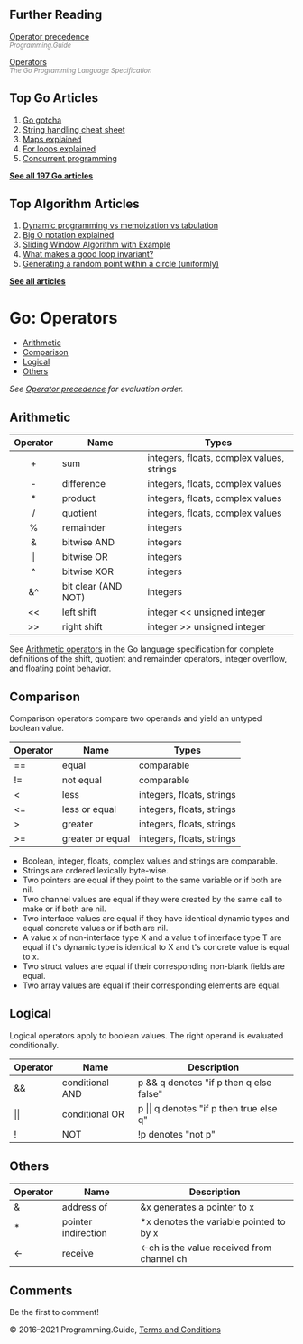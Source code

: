 <span class="underline"></span>

<span class="underline"></span>

Further Reading
---------------

[Operator precedence](operator-priority.html)  
<span style="color: grey; font-style: italic; font-size: smaller">Programming.Guide</span>

[Operators](https://golang.org/ref/spec#Operators)  
<span style="color: grey; font-style: italic; font-size: smaller">The Go Programming Language Specification</span>

Top Go Articles
---------------

1.  [Go gotcha](go-gotcha.html)
2.  [String handling cheat sheet](string-functions-reference-cheat-sheet.html)
3.  [Maps explained](maps-explained.html)
4.  [For loops explained](for-loop.html)
5.  [Concurrent programming](go-concurrency-tutorial.html)

[**See all 197 Go articles**](index.html)

<span class="underline"></span>

Top Algorithm Articles
----------------------

1.  [Dynamic programming vs memoization vs tabulation](../dynamic-programming-vs-memoization-vs-tabulation.html)
2.  [Big O notation explained](../big-o-notation-explained.html)
3.  [Sliding Window Algorithm with Example](../sliding-window-example.html)
4.  [What makes a good loop invariant?](../what-makes-a-good-loop-invariant.html)
5.  [Generating a random point within a circle (uniformly)](../random-point-within-circle.html)

[**See all articles**](../index.html)

Go: Operators
=============

-   [Arithmetic](operators.html#arithmetic)
-   [Comparison](operators.html#comparison)
-   [Logical](operators.html#logical)
-   [Others](operators.html#others)

*See [Operator precedence](operator-priority.html) for evaluation order.*

Arithmetic
----------

<table><thead><tr class="header"><th style="text-align: center;">Operator</th><th>Name</th><th>Types</th></tr></thead><tbody><tr class="odd"><td style="text-align: center;">+</td><td>sum</td><td>integers, floats, complex values, strings</td></tr><tr class="even"><td style="text-align: center;">-</td><td>difference</td><td>integers, floats, complex values</td></tr><tr class="odd"><td style="text-align: center;">*</td><td>product</td><td>integers, floats, complex values</td></tr><tr class="even"><td style="text-align: center;">/</td><td>quotient</td><td>integers, floats, complex values</td></tr><tr class="odd"><td style="text-align: center;">%</td><td>remainder</td><td>integers</td></tr><tr class="even"><td style="text-align: center;">&amp;</td><td>bitwise AND</td><td>integers</td></tr><tr class="odd"><td style="text-align: center;">|</td><td>bitwise OR</td><td>integers</td></tr><tr class="even"><td style="text-align: center;">^</td><td>bitwise XOR</td><td>integers</td></tr><tr class="odd"><td style="text-align: center;">&amp;^</td><td>bit clear (AND NOT)</td><td>integers</td></tr><tr class="even"><td style="text-align: center;">&lt;&lt;</td><td>left shift</td><td>integer &lt;&lt; unsigned integer</td></tr><tr class="odd"><td style="text-align: center;">&gt;&gt;</td><td>right shift</td><td>integer &gt;&gt; unsigned integer</td></tr></tbody></table>

See [Arithmetic operators](https://golang.org/ref/spec#Arithmetic_operators) in the Go language specification for complete definitions of the shift, quotient and remainder operators, integer overflow, and floating point behavior.

Comparison
----------

Comparison operators compare two operands and yield an untyped boolean value.

<table><thead><tr class="header"><th>Operator</th><th>Name</th><th>Types</th></tr></thead><tbody><tr class="odd"><td>==</td><td>equal</td><td>comparable</td></tr><tr class="even"><td>!=</td><td>not equal</td><td>comparable</td></tr><tr class="odd"><td>&lt;</td><td>less</td><td>integers, floats, strings</td></tr><tr class="even"><td>&lt;=</td><td>less or equal</td><td>integers, floats, strings</td></tr><tr class="odd"><td>&gt;</td><td>greater</td><td>integers, floats, strings</td></tr><tr class="even"><td>&gt;=</td><td>greater or equal</td><td>integers, floats, strings</td></tr></tbody></table>

-   Boolean, integer, floats, complex values and strings are comparable.
-   Strings are ordered lexically byte-wise.
-   Two pointers are equal if they point to the same variable or if both are nil.
-   Two channel values are equal if they were created by the same call to make or if both are nil.
-   Two interface values are equal if they have identical dynamic types and equal concrete values or if both are nil.
-   A value x of non-interface type X and a value t of interface type T are equal if t's dynamic type is identical to X and t's concrete value is equal to x.
-   Two struct values are equal if their corresponding non-blank fields are equal.
-   Two array values are equal if their corresponding elements are equal.

Logical
-------

Logical operators apply to boolean values. The right operand is evaluated conditionally.

<table><thead><tr class="header"><th>Operator</th><th>Name</th><th>Description</th></tr></thead><tbody><tr class="odd"><td>&amp;&amp;</td><td>conditional AND</td><td>p &amp;&amp; q denotes "if p then q else false"</td></tr><tr class="even"><td>||</td><td>conditional OR</td><td>p || q denotes "if p then true else q"</td></tr><tr class="odd"><td>!</td><td>NOT</td><td>!p denotes "not p"</td></tr></tbody></table>

Others
------

<table><thead><tr class="header"><th>Operator</th><th>Name</th><th>Description</th></tr></thead><tbody><tr class="odd"><td>&amp;</td><td>address of</td><td>&amp;x generates a pointer to x</td></tr><tr class="even"><td>*</td><td>pointer indirection</td><td>*x denotes the variable pointed to by x</td></tr><tr class="odd"><td>&lt;-</td><td>receive</td><td>&lt;-ch is the value received from channel ch</td></tr></tbody></table>

Comments
--------

Be the first to comment!

© 2016–2021 Programming.Guide, [Terms and Conditions](../terms-and-conditions.html)

